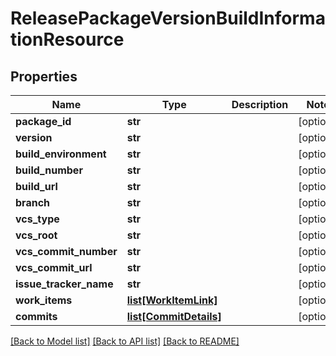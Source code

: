 # ReleasePackageVersionBuildInformationResource

## Properties
Name | Type | Description | Notes
------------ | ------------- | ------------- | -------------
**package_id** | **str** |  | [optional] 
**version** | **str** |  | [optional] 
**build_environment** | **str** |  | [optional] 
**build_number** | **str** |  | [optional] 
**build_url** | **str** |  | [optional] 
**branch** | **str** |  | [optional] 
**vcs_type** | **str** |  | [optional] 
**vcs_root** | **str** |  | [optional] 
**vcs_commit_number** | **str** |  | [optional] 
**vcs_commit_url** | **str** |  | [optional] 
**issue_tracker_name** | **str** |  | [optional] 
**work_items** | [**list[WorkItemLink]**](WorkItemLink.md) |  | [optional] 
**commits** | [**list[CommitDetails]**](CommitDetails.md) |  | [optional] 

[[Back to Model list]](../README.md#documentation-for-models) [[Back to API list]](../README.md#documentation-for-api-endpoints) [[Back to README]](../README.md)

